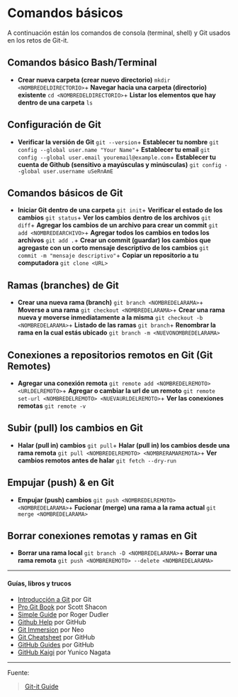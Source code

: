 # Comandos básicos

A continuación están los comandos de consola (terminal, shell) y Git usados en los retos de Git-it.

## Comandos básico Bash/Terminal

+ **Crear nueva carpeta (crear nuevo directorio)**
  `mkdir <NOMBREDELDIRECTORIO>`+ **Navegar hacia una carpeta (directorio) existente**
  `cd <NOMBREDELDIRECTORIO>`+ **Listar los elementos que hay dentro de una carpeta**
  `ls`

## Configuración de Git

+ **Verificar la versión de Git**
  `git --version`+ **Establecer tu nombre**
  `git config --global user.name "Your Name"`+ **Establecer tu email**
  `git config --global user.email youremail@example.com`+ **Establecer tu cuenta de Github (sensitivo a mayúsculas y minúsculas)**
  `git config --global user.username uSeRnAmE`

## Comandos básicos de Git

+ **Iniciar Git dentro de una carpeta**
  `git init`+ **Verificar el estado de los cambios**
  `git status`+ **Ver los cambios dentro de los archivos**
  `git diff`+ **Agregar los cambios de un archivo para crear un commit**
  `git add <NOMBREDEARCHIVO>`+ **Agregar todos los cambios en todos los archivos**
  `git add .`+ **Crear un commit (guardar) los cambios que agregaste con un corto mensaje descriptivo de los cambios**
  `git commit -m "mensaje descriptivo"`+ **Copiar un repositorio a tu computadora**
  `git clone <URL>`

## Ramas (branches) de Git

+ **Crear una nueva rama (branch)**
  `git branch <NOMBREDELARAMA>`+ **Moverse a una rama**
  `git checkout <NOMBREDELARAMA>`+ **Crear una rama nueva y moverse inmediatamente a la misma**
  `git checkout -b <NOMBREDELARAMA>`+ **Listado de las ramas**
  `git branch`+ **Renombrar la rama en la cual estás ubicado**
  `git branch -m <NUEVONOMBREDELARAMA>`

## Conexiones a repositorios remotos en Git (Git Remotes)

+ **Agregar una conexión remota**
  `git remote add <NOMBREDELREMOTO> <URLDELREMOTO>`+ **Agregar o cambiar la url de un remoto**
  `git remote set-url <NOMBREDELREMOTO> <NUEVAURLDELREMOTO>`+ **Ver las conexiones remotas**
  `git remote -v`

## Subir (pull) los cambios en Git

+ **Halar (pull in) cambios**
  `git pull`+ **Halar (pull in) los cambios desde una rama remota**
  `git pull <NOMBREDELREMOTO> <NOMBRERAMAREMOTA>`+ **Ver cambios remotos antes de halar**
  `git fetch --dry-run`

## Empujar (push) & en Git

+ **Empujar (push) cambios**
  `git push <NOMBREDELREMOTO> <NOMBREDELARAMA>`+ **Fucionar (merge) una rama a la rama actual**
  `git merge <NOMBREDELARAMA>`

## Borrar conexiones remotas y ramas en Git

+ **Borrar una rama local**
  `git branch -D <NOMBREDELARAMA>`+ **Borrar una rama remota**
  `git push <NOMBREREMOTO> --delete <NOMBREDELARAMA>`

---

#### Guías, libros y trucos

+ [Introducción a Git](http://git-scm.com/docs/gittutorial) por Git
+ [Pro Git Book](http://git-scm.com/book/en/v2) por Scott Shacon
+ [Simple Guide](http://rogerdudler.github.io/git-guide/) por Roger Dudler
+ [Github Help](https://help.github.com/) por GitHub
+ [Git Immersion](http://gitimmersion.com/) por Neo
+ [Git Cheatsheet](https://training.github.com/kit/) por GitHub
+ [GitHub Guides](https://guides.github.com) por GitHub
+ [GitHub Kaigi](https://speakerdeck.com/yunico/20140601-github-kaigi-yunico?slide=16) por Yunico Nagata

---

Fuente:

> [Git-it Guide](https://jlord.us/git-it/)
